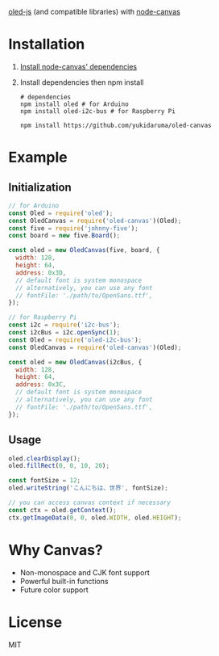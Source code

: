 [oled-js](https://github.com/noopkat/oled-js) (and compatible libraries) with [node-canvas](https://github.com/Automattic/node-canvas)

# Installation
1. [Install node-canvas' dependencies](https://github.com/Automattic/node-canvas#installation)
2. Install dependencies then npm install

   ```
   # dependencies
   npm install oled # for Arduino
   npm install oled-i2c-bus # for Raspberry Pi

   npm install https://github.com/yukidaruma/oled-canvas
   ```

# Example
## Initialization
```javascript
// for Arduino
const Oled = require('oled');
const OledCanvas = require('oled-canvas')(Oled);
const five = require('johnny-five');
const board = new five.Board();

const oled = new OledCanvas(five, board, {
  width: 128,
  height: 64,
  address: 0x3D,
  // default font is system monospace
  // alternatively, you can use any font
  // fontFile: './path/to/OpenSans.ttf',
});

// for Raspberry Pi
const i2c = require('i2c-bus');
const i2cBus = i2c.openSync(1);
const Oled = require('oled-i2c-bus');
const OledCanvas = require('oled-canvas')(Oled);

const oled = new OledCanvas(i2cBus, {
  width: 128,
  height: 64,
  address: 0x3C,
  // default font is system monospace
  // alternatively, you can use any font
  // fontFile: './path/to/OpenSans.ttf',
});
```

## Usage
```javascript
oled.clearDisplay();
oled.fillRect(0, 0, 10, 20);

const fontSize = 12;
oled.writeString('こんにちは、世界', fontSize);

// you can access canvas context if necessary
const ctx = oled.getContext();
ctx.getImageData(0, 0, oled.WIDTH, oled.HEIGHT);
```

# Why Canvas?
- Non-monospace and CJK font support
- Powerful built-in functions
- Future color support

# License
MIT
